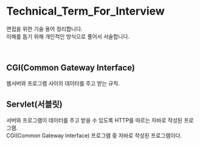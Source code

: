 # Technical_Term_For_Interview
면접을 위한 기술 용어 정리합니다.
<br>
이해를 돕기 위해 개인적인 방식으로 풀어서 서술합니다.

<br>

## CGI(Common Gateway Interface)
웹서버와 프로그램 사이의 데이터를 주고 받는 규칙.
## Servlet(서블릿)
서버와 프로그램이 데이터를 주고 받을 수 있도록 HTTP를 따르는 자바로 작성된 프로그램. <br>CGI(Common Gateway Interface) 프로그램 중 자바로 작성된 프로그램이다. 
